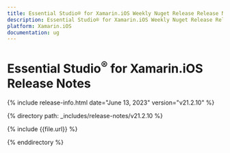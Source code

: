 ```yaml
---
title: Essential Studio® for Xamarin.iOS Weekly Nuget Release Release Notes  
description: Essential Studio® for Xamarin.iOS Weekly Nuget Release Release Notes  
platform: Xamarin.iOS
documentation: ug
---
```


# Essential Studio<sup>®</sup> for Xamarin.iOS  Release Notes  

{% include release-info.html date="June 13, 2023"  version="v21.2.10" %} 

{% directory path: _includes/release-notes/v21.2.10 %}

{% include {{file.url}} %}

{% enddirectory %}